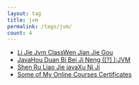```yaml
---
layout: tag
title: jvm
permalink: /tags/jvm/
count: 4
---
```


- [Li Jie Jvm ClassWen Jian Jie Gou ](https://zhaohongxuan.github.io/2022/07/31/java-hello-world-in-byte/)
- [JavaHou Duan Bi Bei Ji Neng ([?] ):JVM](https://blog.bitmap.us.kg/posts/fa087a3f.html)
- [Shen Ru Liao Jie javaXu Ni Ji ](http://blog.willhappy.cn/2019/04/01/36-2019-04-01-shen-ru-liao-jie-java-xu-ni-ji/)
- [Some of My Online Courses Certificates](https://samirpaulb.github.io/blog-jekyll/posts/some-of-my-online-courses-certificates/)
